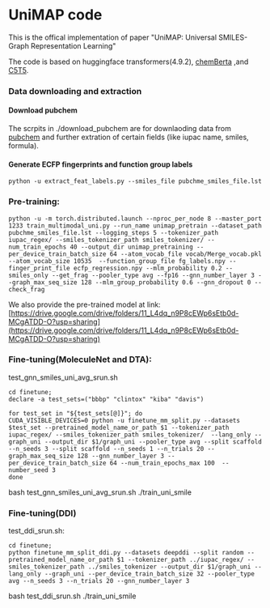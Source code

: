 # UniMAP code

This is the offical implementation of paper "UniMAP: Universal SMILES-Graph Representation Learning"




The code is based on huggingface transformers(4.9.2), [chemBerta](https://github.com/seyonechithrananda/bert-loves-chemistry)  ,and [C5T5](https://github.com/dhroth/c5t5).



### Data downloading and extraction


#### Download pubchem
The scrpits in ./download_pubchem are for downlaoding data from [pubchem](https://ftp.ncbi.nlm.nih.gov/pubchem/Compound/CURRENT-Full/XML/) and further extration of certain fields (like iupac name, smiles, formula).

#### Generate ECFP fingerprints and function group labels

```python -u extract_feat_labels.py --smiles_file pubchme_smiles_file.lst```


### Pre-training:

```
python -u -m torch.distributed.launch --nproc_per_node 8 --master_port 1233 train_multimodal_uni.py --run_name unimap_pretrain --dataset_path pubchme_smiles_file.lst --logging_steps 5 --tokenizer_path iupac_regex/ --smiles_tokenizer_path smiles_tokenizer/ --num_train_epochs 40 --output_dir unimap_pretraining --per_device_train_batch_size 64 --atom_vocab_file vocab/Merge_vocab.pkl --atom_vocab_size 10535  --function_group_file fg_labels.npy --finger_print_file ecfp_regression.npy --mlm_probability 0.2 --smiles_only --get_frag --pooler_type avg --fp16 --gnn_number_layer 3 --graph_max_seq_size 128 --mlm_group_probability 0.6 --gnn_dropout 0 --check_frag
```

We also provide the pre-trained model at link: [https://drive.google.com/drive/folders/11_L4dq_n9P8cEWp6sEtb0d-MCgATDD-O?usp=sharing](https://drive.google.com/drive/folders/11_L4dq_n9P8cEWp6sEtb0d-MCgATDD-O?usp=sharing)




### Fine-tuning(MoleculeNet and DTA):




test_gnn_smiles_uni_avg_srun.sh
```
cd finetune;
declare -a test_sets=("bbbp" "clintox" "kiba" "davis")

for test_set in "${test_sets[@]}"; do
CUDA_VISIBLE_DEVICES=0 python -u finetune_mm_split.py --datasets $test_set --pretrained_model_name_or_path $1 --tokenizer_path iupac_regex/ --smiles_tokenizer_path smiles_tokenizer/  --lang_only --graph_uni --output_dir $1/graph_uni --pooler_type avg --split scaffold --n_seeds 3 --split scaffold --n_seeds 1 --n_trials 20 --graph_max_seq_size 128 --gnn_number_layer 3 --per_device_train_batch_size 64 --num_train_epochs_max 100  --number_seed 3  
done
```

bash test_gnn_smiles_uni_avg_srun.sh ./train_uni_smile



### Fine-tuning(DDI)

test_ddi_srun.sh:
```
cd finetune;
python finetune_mm_split_ddi.py --datasets deepddi --split random --pretrained_model_name_or_path $1 --tokenizer_path ../iupac_regex/ --smiles_tokenizer_path ../smiles_tokenizer --output_dir $1/graph_uni --lang_only --graph_uni --per_device_train_batch_size 32 --pooler_type avg --n_seeds 3 --n_trials 20 --gnn_number_layer 3

```

bash test_ddi_srun.sh ./train_uni_smile
